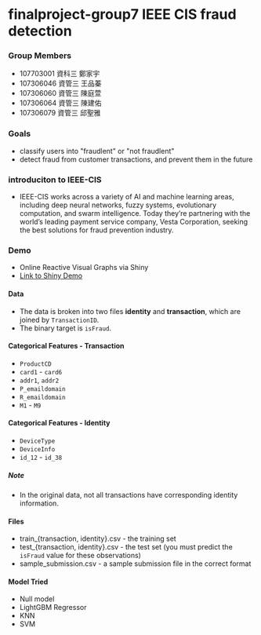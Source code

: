 # finalproject-group7 IEEE CIS fraud detection

### Group Members
* 107703001 資科三 鄭家宇
* 107306046 資管三 王品蓁
* 107306060 資管三 陳庭萱
* 107306064 資管三 陳建佑
* 107306079 資管三 邱聖雅

### Goals
* classify users into "fraudlent" or "not fraudlent"
* detect fraud from customer transactions, and prevent them in the future

### introduciton to IEEE-CIS
* IEEE-CIS works across a variety of AI and machine learning areas, including deep neural networks, fuzzy systems, evolutionary computation, and swarm intelligence. Today they’re partnering with the world’s leading payment service company, Vesta Corporation, seeking the best solutions for fraud prevention industry.

### Demo 

* Online Reactive Visual Graphs via Shiny
* [Link to Shiny Demo]( https://sourlab.shinyapps.io/datascience/)

#### Data
* The data is broken into two files **identity** and **transaction**, which are joined by `TransactionID`.
* The binary target is `isFraud`.

#### **Categorical Features - Transaction**
- `ProductCD`
- `card1` - `card6`
- `addr1`, `addr2`
- `P_emaildomain`
- `R_emaildomain`
- `M1` - `M9`

#### **Categorical Features - Identity**
- `DeviceType`
- `DeviceInfo`
- `id_12` - `id_38`

##### Note
* In the original data, not all transactions have corresponding identity information.


#### **Files**
- train_{transaction, identity}.csv - the training set
- test_{transaction, identity}.csv - the test set (you must predict the `isFraud` value for these observations)
- sample_submission.csv - a sample submission file in the correct format

#### **Model Tried**
- Null model
- LightGBM Regressor
- KNN
- SVM
